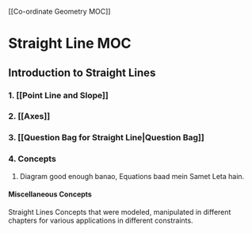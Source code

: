 [[Co-ordinate Geometry MOC]]
# Straight Line MOC
## Introduction to Straight Lines
### 1. [[Point Line and Slope]]
### 2. [[Axes]]
### 3. [[Question Bag for Straight Line|Question Bag]]
### 4. Concepts
1. Diagram good enough banao, Equations baad mein Samet Leta hain.
#### Miscellaneous Concepts
Straight Lines Concepts that were modeled, manipulated in different chapters for various applications in different constraints.